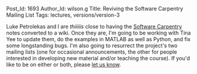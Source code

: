 Post_Id: 1693
Author_Id: wilson.g
Title: Reviving the Software Carpentry Mailing List
Tags: lectures, versions/version-3

<p>Luke Petrolekas and I are <em>thiiiiis</em> close to having the <a href="http://swc.scipy.org">Software Carpentry</a> notes converted to a wiki. Once they are, I'm going to be working with Tina Yee to update them, do the examples in MATLAB as well as Python, and fix some longstanding bugs.  I'm also going to resurrect the project's two mailing lists (one for occasional announcements, the other for people interested in developing new material and/or teaching the course).  If you'd like to be on either or both, please <a href="mailto:{{contact_email}}">let us know</a>.</p>
